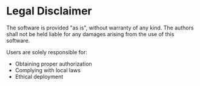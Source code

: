 # Legal Disclaimer

The software is provided "as is", without warranty of any kind. The authors shall not be held liable for any damages arising from the use of this software.

Users are solely responsible for:
- Obtaining proper authorization
- Complying with local laws
- Ethical deployment
